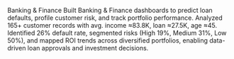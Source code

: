 Banking & Finance
Built Banking & Finance dashboards to predict loan defaults, profile customer risk, and track portfolio performance. Analyzed 165+ customer records with avg. income ≈83.8K, loan ≈27.5K, age ≈45. Identified 26% default rate, segmented risks (High 19%, Medium 31%, Low 50%), and mapped ROI trends across diversified portfolios, enabling data-driven loan approvals and investment decisions.
